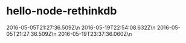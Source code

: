 # hello-node-rethinkdb



2016-05-05T21:27:36.509Z\n
2016-05-19T22:54:08.632Z\n
2016-05-05T21:27:36.509Z\n
2016-05-19T23:37:36.060Z\n
